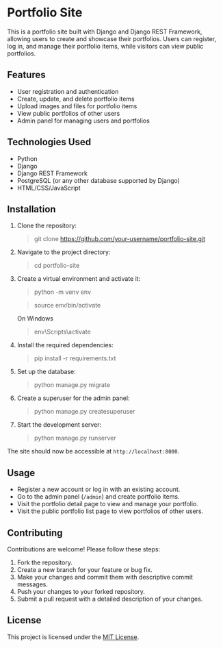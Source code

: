 # Portfolio Site

This is a portfolio site built with Django and Django REST Framework, allowing users to create and showcase their portfolios. Users can register, log in, and manage their portfolio items, while visitors can view public portfolios.

## Features

- User registration and authentication
- Create, update, and delete portfolio items
- Upload images and files for portfolio items
- View public portfolios of other users
- Admin panel for managing users and portfolios

## Technologies Used

- Python
- Django
- Django REST Framework
- PostgreSQL (or any other database supported by Django)
- HTML/CSS/JavaScript

## Installation

1. Clone the repository: 
    > git clone https://github.com/your-username/portfolio-site.git
2. Navigate to the project directory:
    > cd portfolio-site
3. Create a virtual environment and activate it:
    > python -m venv env 
   
    > source env/bin/activate 
   
    On Windows
    > env\Scripts\activate
4. Install the required dependencies:
    > pip install -r requirements.txt
5. Set up the database:
   > python manage.py migrate
6. Create a superuser for the admin panel:
   > python manage.py createsuperuser
7. Start the development server:
   > python manage.py runserver

The site should now be accessible at `http://localhost:8000`.

## Usage

- Register a new account or log in with an existing account.
- Go to the admin panel (`/admin`) and create portfolio items.
- Visit the portfolio detail page to view and manage your portfolio.
- Visit the public portfolio list page to view portfolios of other users.

## Contributing

Contributions are welcome! Please follow these steps:

1. Fork the repository.
2. Create a new branch for your feature or bug fix.
3. Make your changes and commit them with descriptive commit messages.
4. Push your changes to your forked repository.
5. Submit a pull request with a detailed description of your changes.

## License

This project is licensed under the [MIT License](LICENSE).